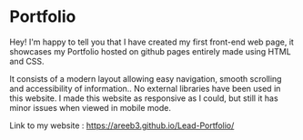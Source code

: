 # Portfolio
Hey! I'm happy to tell you that I have created my first front-end web page, it showcases my Portfolio hosted on github pages entirely made using HTML and CSS.

It consists of a modern layout allowing easy navigation, smooth scrolling and accessibility of information.. No external libraries have been used in this website. I made this website as responsive as I could, but still it has minor issues when viewed in mobile mode.

Link to my website : https://areeb3.github.io/Lead-Portfolio/
